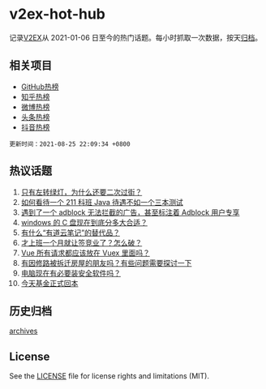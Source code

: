 # v2ex-hot-hub

 记录[V2EX](https://www.v2ex.com/)从 2021-01-06 日至今的热门话题。每小时抓取一次数据，按天[归档](archives)。
 
 ## 相关项目

- [GitHub热榜](https://github.com/lonnyzhang423/github-hot-hub)
- [知乎热榜](https://github.com/lonnyzhang423/zhihu-hot-hub)
- [微博热榜](https://github.com/lonnyzhang423/weibo-hot-hub)
- [头条热榜](https://github.com/lonnyzhang423/toutiao-hot-hub)
- [抖音热榜](https://github.com/lonnyzhang423/douyin-hot-hub)


 `更新时间：2021-08-25 22:09:34 +0800`

## 热议话题

1. [只有左转绿灯，为什么还要二次过街？](https://www.v2ex.com/t/797842)
1. [如何看待一个 211 科班 Java 待遇不如一个三本测试](https://www.v2ex.com/t/797840)
1. [遇到了一个 adblock 无法拦截的广告，甚至标注着 Adblock 用户专享](https://www.v2ex.com/t/797896)
1. [windows 的 C 盘现在到底分多大合适？](https://www.v2ex.com/t/797806)
1. [有什么“有道云笔记”的替代品？](https://www.v2ex.com/t/797839)
1. [才上班一个月就让签竞业了？怎么破？](https://www.v2ex.com/t/797832)
1. [Vue 所有请求都应该放在 Vuex 里面吗？](https://www.v2ex.com/t/797854)
1. [有因修路被拆迁房屋的朋友吗？有些问题需要探讨一下](https://www.v2ex.com/t/797852)
1. [电脑现在有必要装安全软件吗？](https://www.v2ex.com/t/797866)
1. [今天基金正式回本](https://www.v2ex.com/t/797920)

## 历史归档

[archives](archives)

## License

See the [LICENSE](LICENSE) file for license rights and limitations (MIT).
